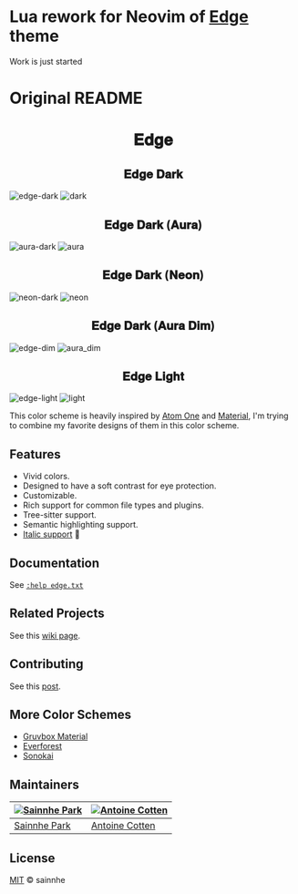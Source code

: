 # Lua rework for Neovim of [Edge](https://github.com/sainnhe/edge) theme
Work is just started



# Original README

<h1 align="center">
𝐄𝐝𝐠𝐞
</h1>

<h2 align="center">
𝐄𝐝𝐠𝐞 𝐃𝐚𝐫𝐤
</h2>

![edge-dark](https://gitlab.com/sainnhe/img/-/raw/master/edge-dark.png)
![dark](https://user-images.githubusercontent.com/58662350/214516806-d5b8ed87-7090-4e7d-b365-76bfe6c24b72.png)

<h2 align="center">
𝐄𝐝𝐠𝐞 𝐃𝐚𝐫𝐤 (𝐀𝐮𝐫𝐚)
</h2>

![aura-dark](https://gitlab.com/sainnhe/img/-/raw/master/aura-dark.png)
![aura](https://user-images.githubusercontent.com/58662350/214516826-d8cee875-f1f4-489f-8b32-ef71ac6afade.png)

<h2 align="center">
𝐄𝐝𝐠𝐞 𝐃𝐚𝐫𝐤 (𝐍𝐞𝐨𝐧)
</h2>

![neon-dark](https://gitlab.com/sainnhe/img/-/raw/master/neon-dark.png)
![neon](https://user-images.githubusercontent.com/58662350/214516850-17c63c6c-f68d-4d72-b338-565829e3a78c.png)

<h2 align="center">
𝐄𝐝𝐠𝐞 𝐃𝐚𝐫𝐤 (𝐀𝐮𝐫𝐚 𝐃𝐢𝐦)
</h2>

![edge-dim](https://gitlab.com/sainnhe/img/-/raw/master/edge-dim.png)
![aura_dim](https://user-images.githubusercontent.com/58662350/214516872-10d32c9f-0f25-4da2-a4fb-6b77dabf7c0f.png)

<h2 align="center">
𝐄𝐝𝐠𝐞 𝐋𝐢𝐠𝐡𝐭
</h2>

![edge-light](https://gitlab.com/sainnhe/img/-/raw/master/edge-light.png)
![light](https://user-images.githubusercontent.com/58662350/214516898-5e712bc2-4ced-4851-8c22-dffb059d4352.png)

This color scheme is heavily inspired by [Atom One](https://github.com/atom/atom/tree/master/packages/one-dark-syntax) and [Material](https://github.com/equinusocio/material-theme), I'm trying to combine my favorite designs of them in this color scheme.

## Features

- Vivid colors.
- Designed to have a soft contrast for eye protection.
- Customizable.
- Rich support for common file types and plugins.
- Tree-sitter support.
- Semantic highlighting support.
- [Italic support](https://aka.sainnhe.dev/fonts) 🎉

## Documentation

See [`:help edge.txt`](https://github.com/sainnhe/edge/blob/master/doc/edge.txt)

## Related Projects

See this [wiki page](https://github.com/sainnhe/edge/wiki/Related-Projects).

## Contributing

See this [post](https://www.sainnhe.dev/post/contributing-guide/).

## More Color Schemes

- [Gruvbox Material](https://github.com/sainnhe/gruvbox-material)
- [Everforest](https://github.com/sainnhe/everforest)
- [Sonokai](https://github.com/sainnhe/sonokai)

## Maintainers

| [![Sainnhe Park](https://avatars1.githubusercontent.com/u/37491630?s=70&u=14e72916dcf467f393c532536387ec72a23747ec&v=4)](https://github.com/sainnhe) | [![Antoine Cotten](https://avatars.githubusercontent.com/u/3299086?v=4&s=70)](https://github.com/antoineco) |
| ---------------------------------------------------------------------------------------------------------------------------------------------------- | ----------------------------------------------------------------------------------------------------------- |
| [Sainnhe Park](https://github.com/sainnhe)                                                                                                           | [Antoine Cotten](https://github.com/antoineco)                                                              |

## License

[MIT](./LICENSE) © sainnhe
